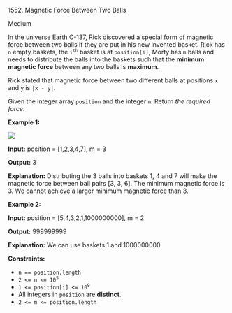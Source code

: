 1552\. Magnetic Force Between Two Balls

Medium

In the universe Earth C-137, Rick discovered a special form of magnetic force between two balls if they are put in his new invented basket. Rick has `n` empty baskets, the <code>i<sup>th</sup></code> basket is at `position[i]`, Morty has `m` balls and needs to distribute the balls into the baskets such that the **minimum magnetic force** between any two balls is **maximum**.

Rick stated that magnetic force between two different balls at positions `x` and `y` is `|x - y|`.

Given the integer array `position` and the integer `m`. Return _the required force_.

**Example 1:**

![](https://assets.leetcode.com/uploads/2020/08/11/q3v1.jpg)

**Input:** position = [1,2,3,4,7], m = 3

**Output:** 3

**Explanation:** Distributing the 3 balls into baskets 1, 4 and 7 will make the magnetic force between ball pairs [3, 3, 6]. The minimum magnetic force is 3. We cannot achieve a larger minimum magnetic force than 3.

**Example 2:**

**Input:** position = [5,4,3,2,1,1000000000], m = 2

**Output:** 999999999

**Explanation:** We can use baskets 1 and 1000000000.

**Constraints:**

*   `n == position.length`
*   <code>2 <= n <= 10<sup>5</sup></code>
*   <code>1 <= position[i] <= 10<sup>9</sup></code>
*   All integers in `position` are **distinct**.
*   `2 <= m <= position.length`